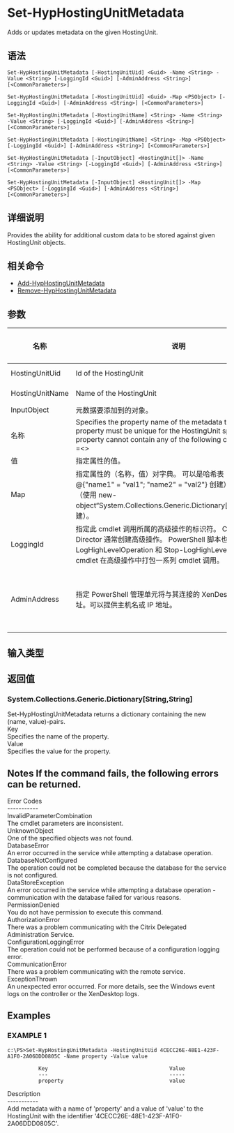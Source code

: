 # Set-HypHostingUnitMetadata

Adds or updates metadata on the given HostingUnit.

## 语法

    Set-HypHostingUnitMetadata [-HostingUnitUid] <Guid> -Name <String> -Value <String> [-LoggingId <Guid>] [-AdminAddress <String>] [<CommonParameters>]
    
    Set-HypHostingUnitMetadata [-HostingUnitUid] <Guid> -Map <PSObject> [-LoggingId <Guid>] [-AdminAddress <String>] [<CommonParameters>]
    
    Set-HypHostingUnitMetadata [-HostingUnitName] <String> -Name <String> -Value <String> [-LoggingId <Guid>] [-AdminAddress <String>] [<CommonParameters>]
    
    Set-HypHostingUnitMetadata [-HostingUnitName] <String> -Map <PSObject> [-LoggingId <Guid>] [-AdminAddress <String>] [<CommonParameters>]
    
    Set-HypHostingUnitMetadata [-InputObject] <HostingUnit[]> -Name <String> -Value <String> [-LoggingId <Guid>] [-AdminAddress <String>] [<CommonParameters>]
    
    Set-HypHostingUnitMetadata [-InputObject] <HostingUnit[]> -Map <PSObject> [-LoggingId <Guid>] [-AdminAddress <String>] [<CommonParameters>]
    

## 详细说明

Provides the ability for additional custom data to be stored against given HostingUnit objects.

## 相关命令

- [Add-HypHostingUnitMetadata](Add-HypHostingUnitMetadata.html)
- [Remove-HypHostingUnitMetadata](Remove-HypHostingUnitMetadata.html)

## 参数

| 名称              | 说明                                                                                                                                                                                           | 是否必需？  | 管道输入                           | 默认值                                   |
| --------------- | -------------------------------------------------------------------------------------------------------------------------------------------------------------------------------------------- | ------ | ------------------------------ | ------------------------------------- |
| HostingUnitUid  | Id of the HostingUnit                                                                                                                                                                        | true   | true (ByValue, ByPropertyName) |                                       |
| HostingUnitName | Name of the HostingUnit                                                                                                                                                                      | true   | true (ByValue, ByPropertyName) |                                       |
| InputObject     | 元数据要添加到的对象。                                                                                                                                                                                  | true   | true (ByValue)                 |                                       |
| 名称              | Specifies the property name of the metadata to be added. The property must be unique for the HostingUnit specified. The property cannot contain any of the following characters \/;:#.*?=<> | []()"' | true                           | false |                               |
| 值               | 指定属性的值。                                                                                                                                                                                      | true   | false                          |                                       |
| Map             | 指定属性的（名称，值）对字典。 可以是哈希表（使用 @{"name1" = "val1"; "name2" = "val2"} 创建）或字符串字典（使用 new-object“System.Collections.Generic.Dictionary[String,String]”创建）。                                            | true   | true (ByValue)                 |                                       |
| LoggingId       | 指定此 cmdlet 调用所属的高级操作的标识符。 Citrix Studio 和 Director 通常创建高级操作。 PowerShell 脚本也可以借助 Start-LogHighLevelOperation 和 Stop-LogHighLevelOperation cmdlet 在高级操作中打包一系列 cmdlet 调用。                       | false  | false                          |                                       |
| AdminAddress    | 指定 PowerShell 管理单元将与其连接的 XenDesktop 控制器的地址。可以提供主机名或 IP 地址。                                                                                                                                   | false  | false                          | Localhost。一旦有 cmdlet 提供了某个值，此值将变为默认值。 |

## 输入类型

### 

## 返回值

### System.Collections.Generic.Dictionary[String,String]  
Set-HypHostingUnitMetadata returns a dictionary containing the new (name, value)-pairs.  
Key <string>  
Specifies the name of the property.  
Value <string>  
Specifies the value for the property.

## Notes If the command fails, the following errors can be returned.  
Error Codes  
\---\---\-----  
InvalidParameterCombination  
The cmdlet parameters are inconsistent.  
UnknownObject  
One of the specified objects was not found.  
DatabaseError  
An error occurred in the service while attempting a database operation.  
DatabaseNotConfigured  
The operation could not be completed because the database for the service is not configured.  
DataStoreException  
An error occurred in the service while attempting a database operation - communication with the database failed for various reasons.  
PermissionDenied  
You do not have permission to execute this command.  
AuthorizationError  
There was a problem communicating with the Citrix Delegated Administration Service.  
ConfigurationLoggingError  
The operation could not be performed because of a configuration logging error.  
CommunicationError  
There was a problem communicating with the remote service.  
ExceptionThrown  
An unexpected error occurred. For more details, see the Windows event logs on the controller or the XenDesktop logs.

## Examples

### EXAMPLE 1

    c:\PS>Set-HypHostingUnitMetadata -HostingUnitUid 4CECC26E-48E1-423F-A1F0-2A06DDD0805C -Name property -Value value
    
              Key                                       Value
              ---                                       -----
              property                                  value
    

Description  
\---\---\-----  
Add metadata with a name of 'property' and a value of 'value' to the HostingUnit with the identifier '4CECC26E-48E1-423F-A1F0-2A06DDD0805C'.
